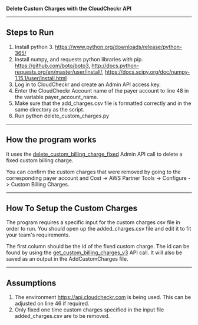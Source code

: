 **Delete Custom Charges with the CloudCheckr API**

---

## Steps to Run


1. Install python 3. https://www.python.org/downloads/release/python-365/
2. Install numpy, and requests python libraries with pip. https://github.com/boto/boto3, http://docs.python-requests.org/en/master/user/install/, https://docs.scipy.org/doc/numpy-1.15.1/user/install.html
3. Log in to CloudCheckr and create an Admin API access key.
4. Enter the CloudCheckr Account name of the payer account to line 48 in the variable payer_account_name.
5. Make sure that the add_charges.csv file is formatted correctly and in the same directory as the script.
6. Run python delete_custom_charges.py <cloudcheckr-admin-api-key>

---

## How the program works

It uses the [delete_custom_billing_charge_fixed](https://support.cloudcheckr.com/cloudcheckr-api-userguide/cloudcheckr-admin-api-reference-guide/#delete_custom_billing_charge_fixed) Admin API call to delete a fixed custom billing charge.


You can confirm the custom charges that were removed by going to the corresponding payer account and Cost -> AWS Partner Tools -> Configure -> Custom Billing Charges.

---

## How To Setup the Custom Charges

The program requires a specific input for the custom charges csv file in order to run. You should open up the added_charges.csv file and edit it to fit your team's requirements.

The first column should be the id of the fixed custom charge. The id can be found by using the [get_custom_billing_charges_v3](https://support.cloudcheckr.com/cloudcheckr-api-userguide/cloudcheckr-admin-api-reference-guide/#get_custom_billing_charges_v3) API call. It will also be saved as an output in the AddCustomCharges file.

---

## Assumptions

1. The environment https://api.cloudcheckr.com is being used. This can be adjusted on line 46 if required.
2. Only fixed one time custom charges specified in the input file added_charges.csv are to be removed.
